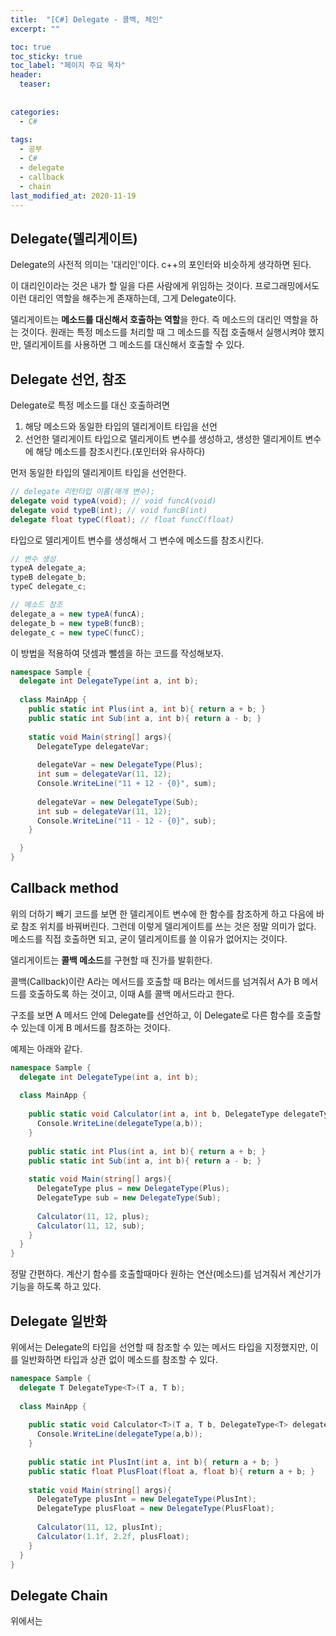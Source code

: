 ```yaml
---
title:  "[C#] Delegate - 콜백, 체인"
excerpt: ""

toc: true
toc_sticky: true
toc_label: "페이지 주요 목차"
header:
  teaser: 
  
  
categories:
  - C#
  
tags:
  - 공부
  - C#
  - delegate
  - callback
  - chain
last_modified_at: 2020-11-19
---
```


## Delegate(델리게이트)

Delegate의 사전적 의미는 '대리인'이다. c++의 포인터와 비슷하게 생각하면 된다.

이 대리인이라는 것은 내가 할 일을 다른 사람에게 위임하는 것이다. 프로그래밍에서도 이런 대리인 역할을 해주는게 존재하는데, 그게 Delegate이다.

델리게이트는 **메소드를 대신해서 호출하는 역할**을 한다. 즉 메소드의 대리인 역할을 하는 것이다. 원래는 특정 메소드를 처리할 때 그 메소드를 직접 호출해서 실행시켜야 했지만,
델리게이트를 사용하면 그 메소드를 대신해서 호출할 수 있다.

## Delegate 선언, 참조

Delegate로 특정 메소드를 대신 호출하려면 

1. 해당 메소드와 동일한 타입의 델리게이트 타입을 선언
2. 선언한 델리게이트 타입으로 델리게이트 변수를 생성하고, 생성한 델리게이트 변수에 해당 메소드를 참조시킨다.(포인터와 유사하다)

먼저 동일한 타입의 델리게이트 타입을 선언한다. 

```c#
// delegate 리턴타입 이름(매개 변수);
delegate void typeA(void); // void funcA(void)
delegate void typeB(int); // void funcB(int)
delegate float typeC(float); // float funcC(float)
```
타입으로 델리게이트 변수를 생성해서 그 변수에 메소드를 참조시킨다.

```c#
// 변수 생성
typeA delegate_a;
typeB delegate_b;
typeC delegate_c;

// 메소드 참조
delegate_a = new typeA(funcA);
delegate_b = new typeB(funcB);
delegate_c = new typeC(funcC);
```

이 방법을 적용하여 덧셈과 뺄셈을 하는 코드를 작성해보자.

```c#
namespace Sample {
  delegate int DelegateType(int a, int b);
  
  class MainApp {
    public static int Plus(int a, int b){ return a + b; }
    public static int Sub(int a, int b){ return a - b; }
    
    static void Main(string[] args){
      DelegateType delegateVar;
      
      delegateVar = new DelegateType(Plus);
      int sum = delegateVar(11, 12);
      Console.WriteLine("11 + 12 - {0}", sum);
      
      delegateVar = new DelegateType(Sub);
      int sub = delegateVar(11, 12);
      Console.WriteLine("11 - 12 - {0}", sub);
    }

  }
}
```

## Callback method

위의 더하기 빼기 코드를 보면 한 델리게이트 변수에 한 함수를 참조하게 하고 다음에 바로 참조 위치를 바꿔버린다.
그런데 이렇게 델리게이트를 쓰는 것은 정말 의미가 없다. 메소드를 직접 호출하면 되고, 굳이 델리게이트를 쓸 이유가 없어지는 것이다.

델리게이트는 **콜백 메소드**를 구현할 때 진가를 발휘한다.

콜백(Callback)이란 A라는 메서드를 호출할 때 B라는 메서드를 넘겨줘서 A가 B 메서드를 호출하도록 하는 것이고, 이때 A를 콜백 메서드라고 한다.

구조를 보면 A 메서드 안에 Delegate를 선언하고, 이 Delegate로 다른 함수를 호출할 수 있는데 이게 B 메서드를 참조하는 것이다.

예제는 아래와 같다.

```c#
namespace Sample {
  delegate int DelegateType(int a, int b);
  
  class MainApp {
  
    public static void Calculator(int a, int b, DelegateType delegateType){
      Console.WriteLine(delegateType(a,b));
    }
    
    public static int Plus(int a, int b){ return a + b; }
    public static int Sub(int a, int b){ return a - b; }
    
    static void Main(string[] args){
      DelegateType plus = new DelegateType(Plus);
      DelegateType sub = new DelegateType(Sub);
      
      Calculator(11, 12, plus);
      Calculator(11, 12, sub);
    }
  }
}
```

정말 간편하다. 계산기 함수를 호출할때마다 원하는 연산(메소드)를 넘겨줘서 계산기가 기능을 하도록 하고 있다.

## Delegate 일반화

위에서는 Delegate의 타입을 선언할 때 참조할 수 있는 메서드 타입을 지정했지만, 이를 일반화하면 타입과 상관 없이 메소드를 참조할 수 있다.

```c#
namespace Sample {
  delegate T DelegateType<T>(T a, T b);
  
  class MainApp {
  
    public static void Calculator<T>(T a, T b, DelegateType<T> delegateType){
      Console.WriteLine(delegateType(a,b));
    }
    
    public static int PlusInt(int a, int b){ return a + b; }
    public static float PlusFloat(float a, float b){ return a + b; }
    
    static void Main(string[] args){
      DelegateType plusInt = new DelegateType(PlusInt);
      DelegateType plusFloat = new DelegateType(PlusFloat);
      
      Calculator(11, 12, plusInt);
      Calculator(1.1f, 2.2f, plusFloat);
    }
  }
}
```

## Delegate Chain

위에서는


